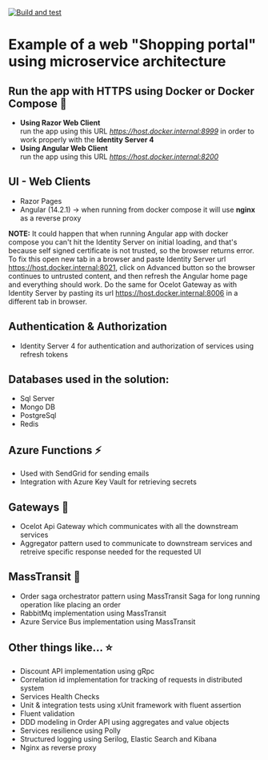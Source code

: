 [![Build and test](https://github.com/Ninchuga/AspNetMicroservicesShop/actions/workflows/build_and_test.yml/badge.svg?branch=main)](https://github.com/Ninchuga/AspNetMicroservicesShop/actions/workflows/build_and_test.yml)

# Example of a web "Shopping portal" using microservice architecture

## Run the app with HTTPS using Docker or Docker Compose 🐳

- **Using Razor Web Client**  
run the app using this URL
*https://host.docker.internal:8999* in order to work properly with the **Identity Server 4**
- **Using Angular Web Client**  
run the app using this URL *https://host.docker.internal:8200*

## UI - Web Clients
- Razor Pages
- Angular (14.2.1) -> when running from docker compose it will use **nginx** as a reverse proxy  
  
**NOTE:** It could happen that when running Angular app with docker compose you can't hit the Identity Server on initial loading, and that's because self signed certificate is not trusted, so the browser returns error. To fix this open new tab in a browser and paste Identity Server url https://host.docker.internal:8021, click on Advanced button so the browser continues to untrusted content, and then refresh the Angular home page and everything should work. Do the same for Ocelot Gateway as with Identity Server by pasting its url https://host.docker.internal:8006 in a different tab in browser.

## Authentication & Authorization
- Identity Server 4 for authentication and authorization of services using refresh tokens

## Databases used in the solution:
- Sql Server
- Mongo DB
- PostgreSql
- Redis

## Azure Functions ⚡
- Used with SendGrid for sending emails
- Integration with Azure Key Vault for retrieving secrets

## Gateways 🚪
- Ocelot Api Gateway which communicates with all the downstream services
- Aggregator pattern used to communicate to downstream services and retreive specific response needed for the requested UI

## MassTransit 🚌
- Order saga orchestrator pattern using MassTransit Saga for long running operation like placing an order
- RabbitMq implementation using MassTransit
- Azure Service Bus implementation using MassTransit

## Other things like... ⭐
- Discount API implementation using gRpc
- Correlation id implementation for tracking of requests in distributed system
- Services Health Checks
- Unit & integration tests using xUnit framework with fluent assertion
- Fluent validation
- DDD modeling in Order API using aggregates and value objects
- Services resilience using Polly
- Structured logging using Serilog, Elastic Search and Kibana
- Nginx as reverse proxy

